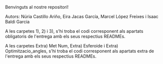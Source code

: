 Benvinguts al nostre repositori!

Autors: Núria Castillo Ariño, Eira Jacas García, Marcel López Freixes i Isaac Baldi Garcia

A les carpetes 1), 2) i 3), s'hi troba el codi corresponent als apartats obligatoris de l'entrega amb els seus respectius READMEs.

A les carpetes Extra) Met Num, Extra) Esferoide i Extra) Optimitzacio_angles, s'hi troba el codi corresponent als apartats extra de l'entrega amb els seus respectius READMEs.

